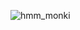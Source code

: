 ![hmm_monki](https://media1.tenor.com/images/d02d12805ec78a267e3af06523161221/tenor.gif?itemid=18149687)
